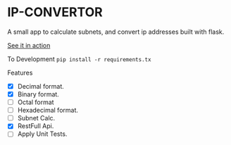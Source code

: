 # IP-CONVERTOR
A small app to calculate subnets, and convert ip addresses built with flask.

[See it in action](https://ipconvertor.com)

To Development
```pip install -r requirements.tx```

Features
- [x] Decimal format.
- [x] Binary format.
- [ ] Octal format
- [ ] Hexadecimal format.
- [ ] Subnet Calc.
- [x] RestFull Api.
- [ ] Apply Unit Tests.
